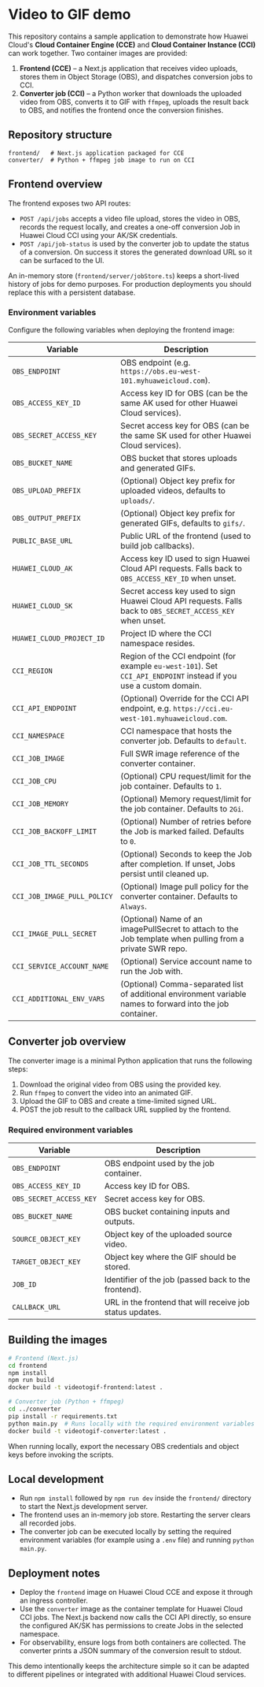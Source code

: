 # Video to GIF demo

This repository contains a sample application to demonstrate how Huawei Cloud's **Cloud Container Engine (CCE)** and **Cloud Container Instance (CCI)** can work together. Two container images are provided:

1. **Frontend (CCE)** – a Next.js application that receives video uploads, stores them in Object Storage (OBS), and dispatches conversion jobs to CCI.
2. **Converter job (CCI)** – a Python worker that downloads the uploaded video from OBS, converts it to GIF with `ffmpeg`, uploads the result back to OBS, and notifies the frontend once the conversion finishes.

## Repository structure

```text
frontend/   # Next.js application packaged for CCE
converter/  # Python + ffmpeg job image to run on CCI
```

## Frontend overview

The frontend exposes two API routes:

- `POST /api/jobs` accepts a video file upload, stores the video in OBS, records the request locally, and creates a one-off conversion Job in Huawei Cloud CCI using your AK/SK credentials.
- `POST /api/job-status` is used by the converter job to update the status of a conversion. On success it stores the generated download URL so it can be surfaced to the UI.

An in-memory store (`frontend/server/jobStore.ts`) keeps a short-lived history of jobs for demo purposes. For production deployments you should replace this with a persistent database.

### Environment variables

Configure the following variables when deploying the frontend image:

| Variable | Description |
| --- | --- |
| `OBS_ENDPOINT` | OBS endpoint (e.g. `https://obs.eu-west-101.myhuaweicloud.com`). |
| `OBS_ACCESS_KEY_ID` | Access key ID for OBS (can be the same AK used for other Huawei Cloud services). |
| `OBS_SECRET_ACCESS_KEY` | Secret access key for OBS (can be the same SK used for other Huawei Cloud services). |
| `OBS_BUCKET_NAME` | OBS bucket that stores uploads and generated GIFs. |
| `OBS_UPLOAD_PREFIX` | (Optional) Object key prefix for uploaded videos, defaults to `uploads/`. |
| `OBS_OUTPUT_PREFIX` | (Optional) Object key prefix for generated GIFs, defaults to `gifs/`. |
| `PUBLIC_BASE_URL` | Public URL of the frontend (used to build job callbacks). |
| `HUAWEI_CLOUD_AK` | Access key ID used to sign Huawei Cloud API requests. Falls back to `OBS_ACCESS_KEY_ID` when unset. |
| `HUAWEI_CLOUD_SK` | Secret access key used to sign Huawei Cloud API requests. Falls back to `OBS_SECRET_ACCESS_KEY` when unset. |
| `HUAWEI_CLOUD_PROJECT_ID` | Project ID where the CCI namespace resides. |
| `CCI_REGION` | Region of the CCI endpoint (for example `eu-west-101`). Set `CCI_API_ENDPOINT` instead if you use a custom domain. |
| `CCI_API_ENDPOINT` | (Optional) Override for the CCI API endpoint, e.g. `https://cci.eu-west-101.myhuaweicloud.com`. |
| `CCI_NAMESPACE` | CCI namespace that hosts the converter job. Defaults to `default`. |
| `CCI_JOB_IMAGE` | Full SWR image reference of the converter container. |
| `CCI_JOB_CPU` | (Optional) CPU request/limit for the job container. Defaults to `1`. |
| `CCI_JOB_MEMORY` | (Optional) Memory request/limit for the job container. Defaults to `2Gi`. |
| `CCI_JOB_BACKOFF_LIMIT` | (Optional) Number of retries before the Job is marked failed. Defaults to `0`. |
| `CCI_JOB_TTL_SECONDS` | (Optional) Seconds to keep the Job after completion. If unset, Jobs persist until cleaned up. |
| `CCI_JOB_IMAGE_PULL_POLICY` | (Optional) Image pull policy for the converter container. Defaults to `Always`. |
| `CCI_IMAGE_PULL_SECRET` | (Optional) Name of an imagePullSecret to attach to the Job template when pulling from a private SWR repo. |
| `CCI_SERVICE_ACCOUNT_NAME` | (Optional) Service account name to run the Job with. |
| `CCI_ADDITIONAL_ENV_VARS` | (Optional) Comma-separated list of additional environment variable names to forward into the job container. |

## Converter job overview

The converter image is a minimal Python application that runs the following steps:

1. Download the original video from OBS using the provided key.
2. Run `ffmpeg` to convert the video into an animated GIF.
3. Upload the GIF to OBS and create a time-limited signed URL.
4. POST the job result to the callback URL supplied by the frontend.

### Required environment variables

| Variable | Description |
| --- | --- |
| `OBS_ENDPOINT` | OBS endpoint used by the job container. |
| `OBS_ACCESS_KEY_ID` | Access key ID for OBS. |
| `OBS_SECRET_ACCESS_KEY` | Secret access key for OBS. |
| `OBS_BUCKET_NAME` | OBS bucket containing inputs and outputs. |
| `SOURCE_OBJECT_KEY` | Object key of the uploaded source video. |
| `TARGET_OBJECT_KEY` | Object key where the GIF should be stored. |
| `JOB_ID` | Identifier of the job (passed back to the frontend). |
| `CALLBACK_URL` | URL in the frontend that will receive job status updates. |

## Building the images

```bash
# Frontend (Next.js)
cd frontend
npm install
npm run build
docker build -t videotogif-frontend:latest .

# Converter job (Python + ffmpeg)
cd ../converter
pip install -r requirements.txt
python main.py  # Runs locally with the required environment variables set
docker build -t videotogif-converter:latest .
```

When running locally, export the necessary OBS credentials and object keys before invoking the scripts.

## Local development

- Run `npm install` followed by `npm run dev` inside the `frontend/` directory to start the Next.js development server.
- The frontend uses an in-memory job store. Restarting the server clears all recorded jobs.
- The converter job can be executed locally by setting the required environment variables (for example using a `.env` file) and running `python main.py`.

## Deployment notes

- Deploy the `frontend` image on Huawei Cloud CCE and expose it through an ingress controller.
- Use the `converter` image as the container template for Huawei Cloud CCI jobs. The Next.js backend now calls the CCI API directly, so ensure the configured AK/SK has permissions to create Jobs in the selected namespace.
- For observability, ensure logs from both containers are collected. The converter prints a JSON summary of the conversion result to stdout.

This demo intentionally keeps the architecture simple so it can be adapted to different pipelines or integrated with additional Huawei Cloud services.
